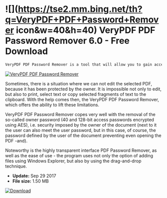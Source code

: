 # ![](https://tse2.mm.bing.net/th?q=VeryPDF+PDF+Password+Remover icon&w=40&h=40) VeryPDF PDF Password Remover 6.0 - Free Download

```sh
VeryPDF PDF Password Remover is a tool that will allow you to gain access to encrypted (password protected) documents saved in PDF format.
```
[![VeryPDF PDF Password Remover](https:https://tse2.mm.bing.net/th?id=OIP.7GKc0GP-uiTpvSP7BpvtugHaEe&pid=Api)](https://softexe.net/win/security-privacy/passwords/verypdf-pdf-password-remover:pRgah.html)

Sometimes, there is a situation where we can not edit the selected PDF, because it has been protected by the owner. It is impossible not only to edit, but also to print, select text or copy selected fragments of text to the clipboard. With the help comes then, the VeryPDF PDF Password Remover, which offers the ability to lift these limitations.
 
 VeryPDF PDF Password Remover copes very well with the removal of the so-called owner password (40 and 128-bit access passwords encrypted using AES), i.e. security imposed by the owner of the document (next to it the user can also meet the user password, but in this case, of course, the password defined by the user of the document preventing even opening the PDF -and).
 
 Noteworthy is the highly transparent interface PDF Password Remover, as well as the ease of use - the program uses not only the option of adding files using Windows Explorer, but also by using the drag-and-drop technique.


- **Update:** Sep 29 2017
- **File size:** 1.50 MB

[![Download](https://cdn.softexe.net/static/img/download.png)](https://softexe.net/win/security-privacy/passwords/verypdf-pdf-password-remover:pRgah.html)

